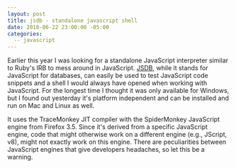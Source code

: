 ```yaml
---
layout: post
title: jsdb - standalone javascript shell
date: 2010-06-22 23:00:00 -05:00
categories:
  -- javascript
---
```


Earlier this year I was looking for a standalone JavaScript interpreter similar to Ruby's IRB to mess around in JavaScript.  [JSDB](http://www.jsdb.org/), while it stands for JavaScript for databases, can easily be used to test JavaScript code snippets and a shell I would always have opened when working with JavaScript.  For the longest time I thought it was only available for Windows, but I found out yesterday it's platform independent and can be installed and run on Mac and Linux as well.

It uses the TraceMonkey JIT compiler with the SpiderMonkey JavaScript engine from Firefox 3.5.  Since it's derived from a specific JavaScript engine, code that might otherwise work on a different engine (e.g., JScript, v8), might not exactly work on this engine.  There are peculiarities between JavaScript engines that give developers headaches, so let this be a warning.
